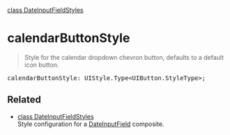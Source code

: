 [class DateInputFieldStyles](DateInputFieldStyles.md)

# calendarButtonStyle

> Style for the calendar dropdown chevron button, defaults to a default icon button.

<pre class="docgen_signature">calendarButtonStyle: UIStyle.Type&lt;UIButton.StyleType&gt;;</pre>

## Related

- [<!--{ref:class}-->class DateInputFieldStyles](DateInputFieldStyles.md) \
    Style configuration for a [DateInputField](DateInputField.md) composite.

